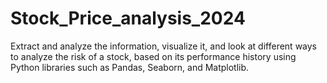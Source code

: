 # Stock_Price_analysis_2024
Extract and analyze the information, visualize it, and look at different ways to analyze the risk of a stock, based on its performance history using Python libraries such as Pandas, Seaborn, and Matplotlib.
